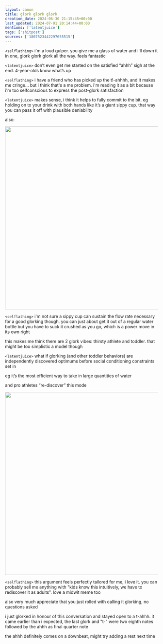```yaml
---
layout: canon
title: glork glork glork
creation_date: 2024-06-30 21:15:45+00:00
last_updated: 2024-07-01 20:14:44+00:00
mentions: ['latentjuice']
tags: ['shitpost']
sources: ['1807523442297655515']
---
```


`<selflathing>` i'm a loud gulper. you give me a glass of water and i'll down it in one, glork glork glork all the way. feels fantastic  

`<latentjuice>` don’t even get me started on the satisfied “ahhh” sigh at the end. 4-year-olds know what’s up  

`<selflathing>` i have a friend who has picked up the t!-ahhhh, and it makes me cringe... but i think that's a me problem. i'm reading it as a bit because i'm too selfconscious to express the post-glork satisfaction  

`<latentjuice>` makes sense, i think it helps to fully commit to the bit. eg holding on to your drink with both hands like it’s a giant sippy cup. that way you can pass it off with plausible deniability
  
also:

<img src="../../images/kill-the-part-that-cringes.jpeg" width="600"/>

`<selflathing>` i'm not sure a sippy cup can sustain the flow rate necessary for a good glorking though. you can just about get it out of a regular water bottle but you have to suck it crushed as you go, which is a power move in its own right  

this makes me think there are 2 glork vibes: thirsty athlete and toddler. that might be too simplistic a model though  

`<latentjuice>` what if glorking (and other toddler behaviors) are independently discovered optimums before social conditioning constraints set in  
  
eg it’s the most efficient way to take in large quantities of water   
  
and pro athletes “re-discover” this mode  
   
<img src="../../images/glork-midwit.jpeg" width="600"/>

`<selflathing>` this argument feels perfectly tailored for me, i love it. you can probably sell me anything with "kids know this intuitively, we have to rediscover it as adults". love a midwit meme too  
  
also very much appreciate that you just rolled with calling it glorking, no questions asked  

i just glorked in honour of this conversation and stayed open to a t-ahhh. it came earlier than i expected, the last glork and "t-" were two eighth notes followed by the ahhh as final quarter note  
  
the ahhh definitely comes on a downbeat, might try adding a rest next time  
